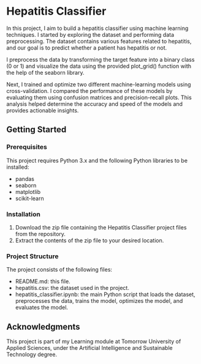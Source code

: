 # Hepatitis Classifier

In this project, I aim to build a hepatitis classifier using machine learning techniques. I started by exploring the dataset and performing data preprocessing. The dataset contains various features related to hepatitis, and our goal is to predict whether a patient has hepatitis or not.

I preprocess the data by transforming the target feature into a binary class (0 or 1) and visualize the data using the provided plot_grid() function with the help of the seaborn library.

Next, I trained and optimize two different machine-learning models using cross-validation. I compared the performance of these models by evaluating them using confusion matrices and precision-recall plots. This analysis helped determine the accuracy and speed of the models and provides actionable insights.

## Getting Started

### Prerequisites

This project requires Python 3.x and the following Python libraries to be installed:

- pandas
- seaborn
- matplotlib
- scikit-learn


### Installation

1. Download the zip file containing the Hepatitis Classifier project files from the repository.
2. Extract the contents of the zip file to your desired location.

### Project Structure

The project consists of the following files:

- README.md: this file.
- hepatitis.csv: the dataset used in the project.
- hepatitis_classifier.ipynb: the main Python script that loads the dataset, preprocesses the data, trains the model, optimizes the model, and evaluates the model.

## Acknowledgments

This project is part of my Learning module at Tomorrow University of Applied Sciences, under the Artificial Intelligence and Sustainable Technology degree.

